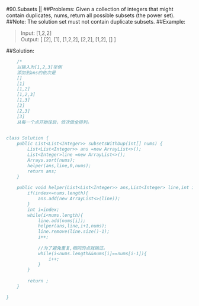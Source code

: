 #90.Subsets ||
##Problems:
Given a collection of integers that might contain duplicates, nums, return all possible subsets (the power set).
##Note: 
The solution set must not contain duplicate subsets.
##Example:
>Input: [1,2,2]</br>
Output:
[
  [2],
  [1],
  [1,2,2],
  [2,2],
  [1,2],
  []
]

##Solution:
``` java
	/*
	以输入为[1,2,3]举例
	添加到ans的依次是
	[]
	[1]
	[1,2]
	[1,2,3]
	[1,3]
	[2]
	[2,3]
	[3]
	从每一个点开始往后，依次做全排列。
	

class Solution {
    public List<List<Integer>> subsetsWithDup(int[] nums) {
        List<List<Integer>> ans =new ArrayList<>();
        List<Integer>line =new ArrayList<>();
        Arrays.sort(nums);
        helper(ans,line,0,nums);
        return ans;
    }
    
    public void helper(List<List<Integer>> ans,List<Integer> line,int index,int[] nums){
        if(index<=nums.length){
            ans.add(new ArrayList<>(line));
        }
        int i=index;
        while(i<nums.length){
            line.add(nums[i]);
            helper(ans,line,i+1,nums);
            line.remove(line.size()-1);
            i++;
            
            //为了避免重复,相同的点就跳过。
            while(i<nums.length&&nums[i]==nums[i-1]){
                i++;
            }
        }
        
        return ;
    }
    
}

```